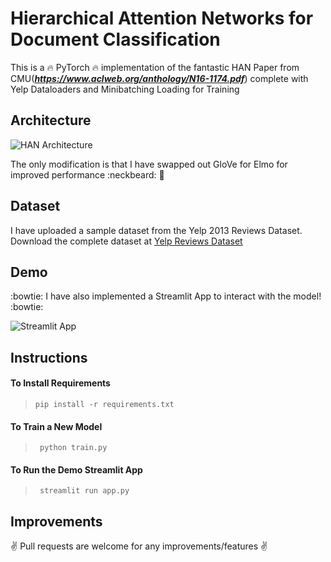 # Hierarchical Attention Networks for Document Classification

This is a :fire: PyTorch :fire: implementation of the fantastic HAN Paper from CMU(***https://www.aclweb.org/anthology/N16-1174.pdf***) 
complete with Yelp Dataloaders and Minibatching Loading for Training 

## Architecture

![HAN Architecture](https://i.ibb.co/ygb4h6q/han-model-architecture.png)

The only modification is that I have swapped out GloVe for Elmo for improved performance :neckbeard: :rocket:

## Dataset

I have uploaded a sample dataset from the Yelp 2013 Reviews Dataset.
Download the complete dataset at [Yelp Reviews Dataset](https://www.yelp.com/dataset/download)




## Demo
:bowtie: I have also implemented a Streamlit App to interact with the model! :bowtie:

![Streamlit App](https://i.ibb.co/z4V303H/han-model-app.png)


## Instructions 

#### To Install Requirements

> `pip install -r requirements.txt`

#### To Train a New Model

> ` python train.py`

#### To Run the Demo Streamlit App
 
> ` streamlit run app.py`

## Improvements
:v: Pull requests are welcome for any improvements/features :v:

